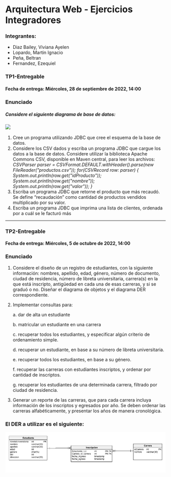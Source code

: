 # Arquitectura Web - Ejercicios Integradores 
### Integrantes: 
<ul>
  <li>Diaz Bailey, Viviana Ayelen</li>
  <li>Lopardo, Martin Ignacio</li>
  <li>Peña, Beltran</li>
  <li>Fernandez, Ezequiel</li>
</ul>

### TP1-Entregable
#### Fecha de entrega: Miércoles, 28 de septiembre de 2022, 14:00


### Enunciado
##### Considere el siguiente diagrama de base de datos:
<img src="https://files.fm/thumb_show.php?i=w78fdrb62" />

1. Cree un programa utilizando JDBC que cree el esquema de la base de datos.
2. Considere los CSV dados y escriba un programa JDBC que cargue los datos a la base de
datos. Considere utilizar la biblioteca Apache Commons CSV, disponible en Maven central,
para leer los archivos: <br/>
<i>CSVParser parser = CSVFormat.DEFAULT.withHeader().parse(new
FileReader("productos.csv")); 
for(CSVRecord row: parser) {
System.out.println(row.get("idProducto"));
System.out.println(row.get("nombre"));
System.out.println(row.get("valor"));
} </i>
3. Escriba un programa JDBC que retorne el producto que más recaudó. Se define
“recaudación” como cantidad de productos vendidos multiplicado por su valor.
4. Escriba un programa JDBC que imprima una lista de clientes, ordenada por a cuál se le
facturó más

---

### TP2-Entregable
#### Fecha de entrega: Miércoles, 5 de octubre de 2022, 14:00

### Enunciado

1. Considere el diseño de un registro de estudiantes, con la siguiente información: nombres,
apellido, edad, género, número de documento, ciudad de residencia, número de libreta
universitaria, carrera(s) en la que está inscripto, antigüedad en cada una de esas carreras, y
si se graduó o no. Diseñar el diagrama de objetos y el diagrama DER correspondiente.
2. Implementar consultas para:

    a. dar de alta un estudiante
  
    b. matricular un estudiante en una carrera
  
    c. recuperar todos los estudiantes, y especificar algún criterio de ordenamiento simple.
    
    d. recuperar un estudiante, en base a su número de libreta universitaria.
    
    e. recuperar todos los estudiantes, en base a su género.
    
    f. recuperar las carreras con estudiantes inscriptos, y ordenar por cantidad de inscriptos.
    
    g. recuperar los estudiantes de una determinada carrera, filtrado por ciudad de residencia.
    
3. Generar un reporte de las carreras, que para cada carrera incluya información de los
inscriptos y egresados por año. Se deben ordenar las carreras alfabéticamente, y presentar
los años de manera cronológica.

### El DER a utilizar es el siguiente:

<img src="TP2-Integrador/Diagramas/DER.png" />
